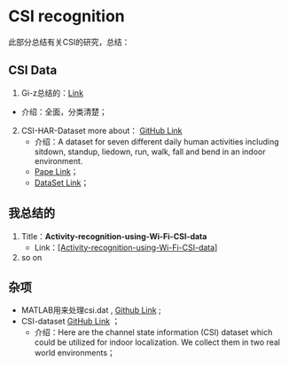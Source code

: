 # CSI recognition

此部分总结有关CSI的研究，总结：

## CSI Data 

1.  Gi-z总结的：[Link](https://github.com/Gi-z/CSI-Data)
   * 介绍：全面，分类清楚；
2. CSI-HAR-Dataset more about： [GitHub Link](https://github.com/parisafm/CSI-HAR-Dataset)
   * 介绍：A dataset for seven different daily human activities including sitdown, standup, liedown, run, walk, fall and bend in an indoor environment.
   * [Pape Link](https://www.mdpi.com/1424-8220/21/21/7225/pdf)；
   * [DataSet Link](https://www.mdpi.com/1424-8220/21/21/7225/pdf)；

## 我总结的

1. Title：**Activity-recognition-using-Wi-Fi-CSI-data**  
   * Link：[[Activity-recognition-using-Wi-Fi-CSI-data]](https://github.com/sansanketdg/Activity-recognition-using-Wi-Fi-CSI-data/tree/master/data_2/position1)
2. so on



## 杂项

* MATLAB用来处理csi.dat , [Github Link](https://github.com/guanzaijia/csi-matlab) ;
* CSI-dataset  [GitHub Link](https://github.com/qiang5love1314/CSI-dataset) ；
  * 介绍：Here are the channel state information (CSI) dataset which could be utilized for indoor localization. We collect them in two real world environments；

